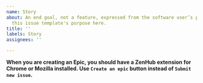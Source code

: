 ```yaml
---
name: Story
about: An end goal, not a feature, expressed from the software user’s perspective.Describe
  this issue template's purpose here.
title: ''
labels: Story
assignees: ''

---
```


**When you are creating an Epic, you should have a ZenHub extension for Chrome or Mozilla installed. Use `Create an epic` button instead of `Submit new issue`.**
